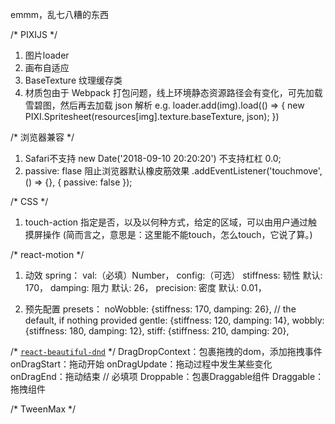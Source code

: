 emmm，乱七八糟的东西

/* PIXIJS */
1. 图片loader
2. 画布自适应
3. BaseTexture 纹理缓存类
4. 材质包由于 Webpack 打包问题，线上环境静态资源路径会有变化，可先加载雪碧图，然后再去加载 json 解析
  e.g. loader.add(img).load(() => { new PIXI.Spritesheet(resources[img].texture.baseTexture, json); })

/* 浏览器兼容 */
1. Safari不支持 new Date('2018-09-10 20:20:20') 不支持杠杠 0.0;
2. passive: flase 阻止浏览器默认橡皮筋效果 .addEventListener('touchmove', () => {}, { passive: false });


/* CSS */
1. touch-action 指定是否，以及以何种方式，给定的区域，可以由用户通过触摸屏操作
(简而言之，意思是：这里能不能touch，怎么touch，它说了算。)


/* react-motion */
1. 动效 spring：
  val:（必填）Number，
  config:（可选）
    stiffness: 韧性 默认: 170，
    damping: 阻力 默认: 26，
    precision: 密度 默认: 0.01，

2. 预先配置 presets：
  noWobble: {stiffness: 170, damping: 26}, // the default, if nothing provided
  gentle: {stiffness: 120, damping: 14},
  wobbly: {stiffness: 180, damping: 12},
  stiff: {stiffness: 210, damping: 20},

/* [`react-beautiful-dnd`](http://www.weber.pub/archives/53.html) */
DragDropContext：包裹拖拽的dom，添加拖拽事件
  onDragStart：拖动开始
  onDragUpdate：拖动过程中发生某些变化
  onDragEnd：拖动结束 // 必填项
Droppable：包裹Draggable组件
Draggable：拖拽组件

/* TweenMax */